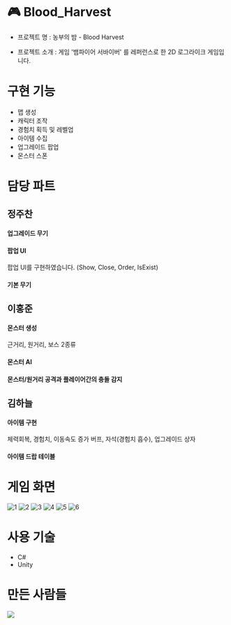 # 🎮 Blood_Harvest

- 프로젝트 명 : 농부의 밤 - Blood Harvest

- 프로젝트 소개 : 게임 '뱀파이어 서바이버' 를 레퍼런스로 한 2D 로그라이크 게임입니다.

# 구현 기능

- 맵 생성
- 캐릭터 조작
- 경험치 획득 및 레벨업
- 아이템 수집
- 업그레이드 팝업
- 몬스터 스폰

# 담당 파트

## 정주찬
#### 업그레이드 무기
#### 팝업 UI
팝업 UI를 구현하였습니다. (Show, Close, Order, IsExist)
#### 기본 무기

## 이홍준
#### 몬스터 생성
근거리, 원거리, 보스 2종류
#### 몬스터 AI
#### 몬스터/원거리 공격과 플레이어간의 충돌 감지

## 김하늘
#### 아이템 구현
체력회복, 경험치, 이동속도 증가 버프, 자석(경험치 흡수), 업그레이드 상자
#### 아이템 드랍 테이블

# 게임 화면

![1](https://github.com/JeongJuChan/Blood_Harvest/assets/73785455/695652c0-ff7d-4c6e-b652-665a74918e9b)
![2](https://github.com/JeongJuChan/Blood_Harvest/assets/73785455/38fed7e4-dbd4-4966-b81f-3cd9004009e9)
![3](https://github.com/JeongJuChan/Blood_Harvest/assets/73785455/192d8402-430e-4312-87cc-877a9c2b7ad8)
![4](https://github.com/JeongJuChan/Blood_Harvest/assets/73785455/7105e7f0-2e86-4848-a518-5d5d2f69e1bb)
![5](https://github.com/JeongJuChan/Blood_Harvest/assets/73785455/ec00ca3e-1d24-4f6a-86ee-cb10b2be4ac2)
![6](https://github.com/JeongJuChan/Blood_Harvest/assets/73785455/406760bb-f1b6-4518-aee1-b4f83d41b1a2)

# 사용 기술
- C#
- Unity

# 만든 사람들
<a href="https://github.com/JeongJuChan/Blood_Harvest/graphs/contributors">
  <img src="https://contrib.rocks/image?repo=JeongJuChan/Blood_Harvest" />
</a>
